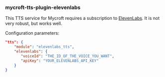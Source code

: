 ### mycroft-tts-plugin-elevenlabs

This TTS service for Mycroft requires a subscription to [ElevenLabs](https://elevenlabs.io). It is not very robust, but works well.

Configuration parameters:

```json
"tts": {
    "module": "elevenlabs_tts",
    "elevenlabs": {
       "voiceId": "THE_ID_OF_THE_VOICE_YOU_WANT",
       "apiKey": "YOUR_ELEVENLABS_API_KEY"
    }
}
```
